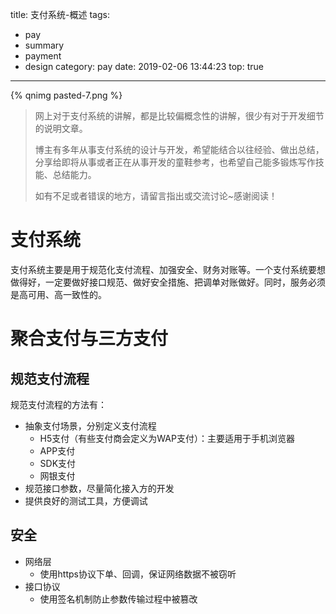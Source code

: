 title: 支付系统-概述
tags:
  - pay
  - summary
  - payment
  - design
category: pay
date: 2019-02-06 13:44:23
top: true
---

{% qnimg pasted-7.png %}
> 网上对于支付系统的讲解，都是比较偏概念性的讲解，很少有对于开发细节的说明文章。
>
> 博主有多年从事支付系统的设计与开发，希望能结合以往经验、做出总结，分享给即将从事或者正在从事开发的童鞋参考，也希望自己能多锻炼写作技能、总结能力。
>
> 如有不足或者错误的地方，请留言指出或交流讨论~感谢阅读！

<!-- more -->

# 支付系统

支付系统主要是用于规范化支付流程、加强安全、财务对账等。一个支付系统要想做得好，一定要做好接口规范、做好安全措施、把调单对账做好。同时，服务必须是高可用、高一致性的。

# 聚合支付与三方支付

## 规范支付流程
规范支付流程的方法有：
- 抽象支付场景，分别定义支付流程
  - H5支付（有些支付商会定义为WAP支付）：主要适用于手机浏览器
  - APP支付
  - SDK支付
  - 网银支付
- 规范接口参数，尽量简化接入方的开发
- 提供良好的测试工具，方便调试

## 安全
- 网络层
  - 使用https协议下单、回调，保证网络数据不被窃听
- 接口协议
  - 使用签名机制防止参数传输过程中被篡改
